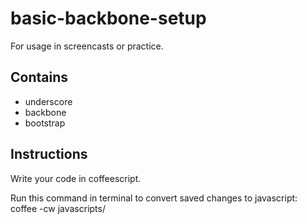 basic-backbone-setup
====================

For usage in screencasts or practice.

## Contains ##
- underscore
- backbone
- bootstrap

## Instructions ##
Write your code in coffeescript.

Run this command in terminal to convert saved changes to javascript:
    coffee -cw javascripts/